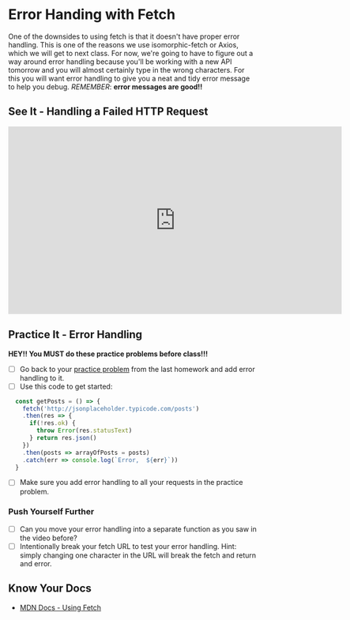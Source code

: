 # Error Handing with Fetch

One of the downsides to using fetch is that it doesn't have proper error handling. This is one of the reasons we use isomorphic-fetch or Axios, which we will get to next class. For now, we're going to have to figure out a way around error handling because you'll be working with a new API tomorrow and you will almost certainly type in the wrong characters. For this you will want error handling to give you a neat and tidy error message to help you debug. *REMEMBER*: **error messages are good!!**

## See It - Handling a Failed HTTP Request

<iframe width="675" height="380" src="https://www.youtube.com/embed/b8DaQrxshu0" frameborder="0" allow="accelerometer; autoplay; clipboard-write; encrypted-media; gyroscope; picture-in-picture" allowfullscreen></iframe>

## Practice It - Error Handling

**HEY!! You MUST do these practice problems before class!!!**

- [ ] Go back to your [practice problem](./fetch-API.md#practice-it-fetch) from the last homework and add error handling to it.
- [ ] Use this code to get started:

```javascript
  const getPosts = () => {
    fetch('http://jsonplaceholder.typicode.com/posts')
    .then(res => {
      if(!res.ok) {
        throw Error(res.statusText)
      } return res.json()
    })
    .then(posts => arrayOfPosts = posts)
    .catch(err => console.log(`Error,  ${err}`))
  }
```
- [ ] Make sure you add error handling to all your requests in the practice problem.

### Push Yourself Further

- [ ] Can you move your error handling into a separate function as you saw in the video before?
- [ ] Intentionally break your fetch URL to test your error handling. Hint: simply changing one character in the URL will break the fetch and return and error.

## Know Your Docs

* [MDN Docs - Using Fetch](https://developer.mozilla.org/en-US/docs/Web/API/Fetch_API/Using_Fetch)

<!-- 
## Additional Resources

```javascript

```

- [ ] Task Two
    *  [ ] Task Two.a
    *  [ ] Task Two.b
    *  [ ] Task Two.c


| Method      | Description                          |
| ----------- | ------------------------------------ |
| `GET`       | Fetch resource                       |
| `PUT`       | Update resource |
| `DELETE`    | Delete resource |


* [MDN Docs - ...]()

- [ ] ...
- [ ] ...


```javascript

``` 

- [ ] ...
- [ ] ...
  * [ ] ...
  * [ ] ... 

    `line numbers`
:do you like 'em?

++slash++

https://facelessuser.github.io/pymdown-extensions/extensions/keys/

=== "Javascript"

    ```javascript
    ```

=== "Python"

  ```python
  ```

### Prompt 3:

=== "Example"
    ```console
      .
    ```

=== "Instructions"
    ```markdown
      .
    ```

=== "Push Yourself Further"
    ```markdown
      .
    ```

cp workspace/resources/templateFile.md docs/module-

height/width = 1.777 ---- width="655" height="368"

-->